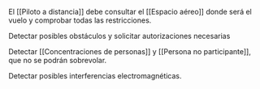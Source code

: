 El [[Piloto a distancia]] debe consultar el [[Espacio aéreo]] donde será el vuelo y comprobar todas las restricciones.

Detectar posibles obstáculos y solicitar autorizaciones necesarias

Detectar [[Concentraciones de personas]] y [[Persona no participante]], que no se podrán sobrevolar.

Detectar posibles interferencias electromagnéticas.